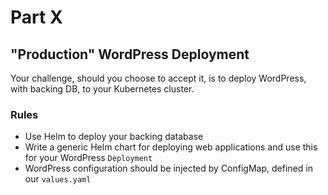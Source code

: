 # Part X

## "Production" WordPress Deployment

Your challenge, should you choose to accept it, is to deploy WordPress, with backing DB, to your Kubernetes cluster.

### Rules

- Use Helm to deploy your backing database
- Write a generic Helm chart for deploying web applications and use this for your WordPress `Deployment`
- WordPress configuration should be injected by ConfigMap, defined in our `values.yaml`
